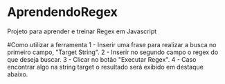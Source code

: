 # AprendendoRegex
Projeto para aprender e treinar Regex em Javascript

#Como utilizar a ferramenta
1 - Inserir uma frase para realizar a busca no primeiro campo, "Target String".
2 - Inserir no segundo campo o regex do que deseja buscar. 
3 - Clicar no botão "Executar Regex".
4 - Caso encontrar algo na string target o resultado será exibido em destaque abaixo. 


